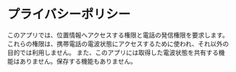 # プライバシーポリシー

このアプリでは、位置情報へアクセスする権限と電話の発信権限を要求します。
これらの権限は、携帯電話の電波状態にアクセスするために使われ、それ以外の目的では利用しません。
また、このアプリには取得した電波状態を共有する機能はありません。保存する機能もありません。